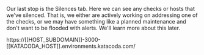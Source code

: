 Our last stop is the Silences tab. Here we can see any checks or hosts that we've silenced. That is, we either are actively working on addressing one of the checks, or we may have something like a planned maintenance and don't want to be flooded with alerts. We'll learn more about this later. 

https://[[HOST_SUBDOMAIN]]-3000-[[KATACODA_HOST]].environments.katacoda.com/
